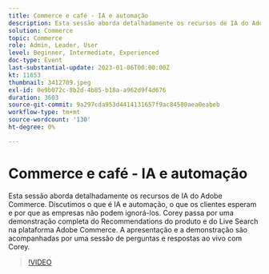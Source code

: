```yaml
---
title: Commerce e café - IA e automação
description: Esta sessão aborda detalhadamente os recursos de IA do Adobe Commerce. Discutimos o que é IA e automação, o que os clientes esperam e por que as empresas não podem ignorá-los. Corey passa por uma demonstração completa do Recommendations do produto e do Live Search na plataforma Adobe Commerce. A apresentação e a demonstração são acompanhadas por uma sessão de perguntas e respostas ao vivo com Corey.
solution: Commerce
topic: Commerce
role: Admin, Leader, User
level: Beginner, Intermediate, Experienced
doc-type: Event
last-substantial-update: 2023-01-06T00:00:00Z
kt: 11653
thumbnail: 3412709.jpeg
exl-id: 0e9b072c-8b2d-4b85-b18a-a962d9f4d676
duration: 3603
source-git-commit: 9a297cda953d4414131657f9ac84580aea0eabeb
workflow-type: tm+mt
source-wordcount: '130'
ht-degree: 0%

---
```


# Commerce e café - IA e automação

Esta sessão aborda detalhadamente os recursos de IA do Adobe Commerce. Discutimos o que é IA e automação, o que os clientes esperam e por que as empresas não podem ignorá-los. Corey passa por uma demonstração completa do Recommendations do produto e do Live Search na plataforma Adobe Commerce. A apresentação e a demonstração são acompanhadas por uma sessão de perguntas e respostas ao vivo com Corey.

>[!VIDEO](https://video.tv.adobe.com/v/3412709/?quality=12&learn=on)
